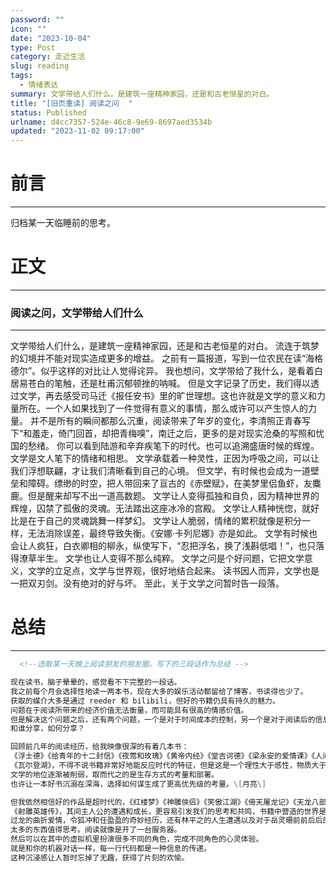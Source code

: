 ```yaml
---
password: ""
icon: ""
date: "2023-10-04"
type: Post
category: 走近生活
slug: reading
tags:
  - 情绪表达
summary: 文学带给人们什么，是建筑一座精神家园，还是和古老恒星的对白。
title: "[旧页重读] 阅读之问  "
status: Published
urlname: d4cc7357-524e-46c8-9e69-8697aed3534b
updated: "2023-11-02 09:17:00"
---
```


# 前言

---

归档某一天临睡前的思考。

# 正文

---

### 阅读之问，文学带给人们什么

---

文学带给人们什么，是建筑一座精神家园，还是和古老恒星的对白。
流连于筑梦的幻境并不能对现实造成更多的增益。
之前有一篇报道，写到一位农民在读“海格德尔”。似乎这样的对比让人觉得诧异。
我也想问，文学带给了我什么，是看着白居易苍白的笔触，还是杜甫沉郁顿挫的呐喊。
但是文字记录了历史，我们得以透过文学，再去感受司马迁《报任安书》里的旷世理想。这也许就是文学的意义和力量所在。一个人如果找到了一件觉得有意义的事情，那么或许可以产生惊人的力量。
并不是所有的瞬间都那么沉重，阅读带来了年岁的变化，李清照正青春写下“和羞走，倚门回首，却把青梅嗅”，南迁之后，更多的是对现实沧桑的写照和忧国的愁绪。
你可以看到陆游和辛弃疾笔下的时代。也可以追溯盛唐时候的辉煌。文学是文人笔下的情绪和相思。
文学承载着一种灵性，正因为呼吸之间，可以让我们浮想联翩，才让我们清晰看到自己的心境。
但文学，有时候也会成为一道壁垒和障碍。缥缈的时空，把人带回来了亘古的《赤壁赋》，在美梦里侣鱼虾，友麋鹿。但是醒来却写不出一道高数题。
文学让人变得孤独和自负，因为精神世界的辉煌，囚禁了孤傲的灵魂。无法踏出这座冰冷的宫殿。
文学让人精神恍惚，就好比是在于自己的灵魂跳舞一样梦幻。
文学让人脆弱，情绪的累积就像是积分一样，无法消除误差，最终导致失衡。《安娜·卡列尼娜》亦是如此。
文学有时候也会让人疯狂，白衣卿相的柳永，纵使写下，“忍把浮名，换了浅斟低唱！”，也只落得潦草半生。
文学也让人变得不那么纯粹。
文学之问是个好问题，它把文学意义，文学的立足点，文学与世界观，很好地结合起来。
读书因人而异，文学也是一把双刃剑。没有绝对的好与坏。
至此，关于文学之问暂时告一段落。

# 总结

---

```markdown
  <!--选取某一天晚上阅读朋友的朋友圈，写下的三段话作为总结 -->

现在读书，脑子晕晕的，感觉看不下完整的一段话。
我之前每个月会选择性地读一两本书，现在大多的娱乐活动都留给了博客，书读得也少了。
获取的媒介大多是通过 reeder 和 bilibili，但好的书籍仍具有持久的魅力。
问题在于阅读所带来的经济价值无法衡量，而可能具有很高的情感价值。
但是解决这个问题之后，还有两个问题，一个是对于时间成本的控制，另一个是对于阅读后的信息整流。
和谁分享，如何分享？

回顾前几年的阅读经历，给我映像很深的有着几本书：
《浮士德》《给青年的十二封信》《夜莺和玫瑰》《黄帝内经》《堂吉诃德》《梁永安的爱情课》《人间失格》
《瓦尔登湖》，不得不说书籍非常好地能反应时代的特征，但是这是一个理性大于感性，物质大于精神的时代。
文学的地位逐渐被削弱，取而代之的是生存方式的考量和部署。
也许让一本好书沉溺在深海，选择如何谋生成了更高优先级的考量。\[月亮\]

但我依然相信好的作品是超时代的，《红楼梦》《神雕侠侣》《笑傲江湖》《倚天屠龙记》《天龙八部》
《射雕英雄传》，其间主人公的遭遇和成长，更容易引发我们的思考和共鸣，书籍中营造的世界是极其瑰丽的。
过龙的曲折爱情，令狐冲和任盈盈的奇妙经历，还有林平之的人生遭遇以及对于岳灵珊前前后后的感情态度。
太多的东西值得思考。阅读就像是开了一台服务器。
然后可以在其中的虚拟机里扮演很多不同的角色，完成不同角色的心灵体验。
就是和你的机器对话一样，每一行代码都是一种信息的传递。
这种沉浸感让人暂时忘掉了无趣，获得了片刻的欢愉。
```
